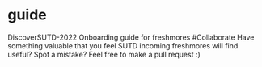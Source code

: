 # guide
DiscoverSUTD-2022 Onboarding guide for freshmores
#Collaborate
Have something valuable that you feel SUTD incoming freshmores will find useful? Spot a mistake? Feel free to make a pull request :)
